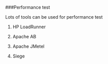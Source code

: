 
###Performance test

Lots of tools can be used for performance test


1. HP LoadRunner

2. Apache AB

3. Apache JMetel

4. Siege

